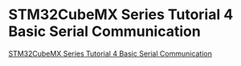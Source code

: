 # STM32CubeMX Series Tutorial 4 Basic Serial Communication
[STM32CubeMX Series Tutorial 4 Basic Serial Communication](https://aiwithcloud.com/2022/09/19/stm32cubemx_series_tutorial_4_basic_serial_communication/)
